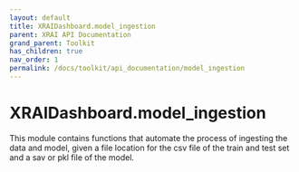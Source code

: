```yaml
---
layout: default
title: XRAIDashboard.model_ingestion
parent: XRAI API Documentation
grand_parent: Toolkit
has_children: true
nav_order: 1
permalink: /docs/toolkit/api_documentation/model_ingestion
---
```


# XRAIDashboard.model_ingestion
This module contains functions that automate the process of ingesting the data and model, given a file location for the csv file of the train and test set and a sav or pkl file of the model.